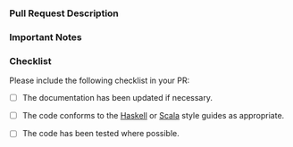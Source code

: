 ### Pull Request Description
<!--
- Please describe the nature of your PR here, as well as the motivation for it.
- If it fixes an open issue, please mention that issue number here.
-->

### Important Notes
<!--
- Mention important elements of the design.
- Mention any notable changes to APIs.
-->

### Checklist
Please include the following checklist in your PR:

- [ ] The documentation has been updated if necessary.
- [ ] The code conforms to the [Haskell](https://github.com/luna/luna/blob/master/doc/haskell-style-guide.md) or [Scala](https://github.com/luna/luna/blob/master/doc/scala-style-guide.md) style guides as appropriate.
- [ ] The code has been tested where possible.

